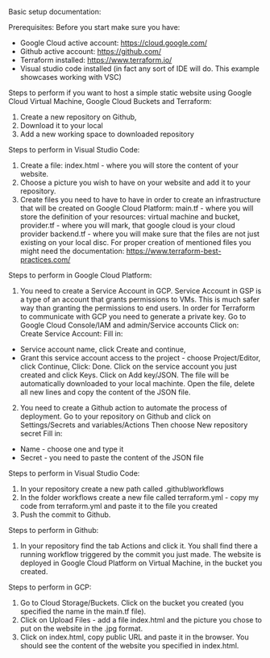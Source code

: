 Basic setup documentation:

Prerequisites:
Before you start make sure you have:
- Google Cloud active account: https://cloud.google.com/
- Github active account: https://github.com/
- Terraform installed: https://www.terraform.io/
- Visual studio code installed (in fact any sort of IDE will do. This example showcases working with VSC)

Steps to perform if you want to host a simple static website using Google Cloud Virtual Machine, Google Cloud Buckets and Terraform:
1. Create a new repository on Github,
2. Download it to your local
3. Add a new working space to downloaded repository

Steps to perform in Visual Studio Code:
1. Create a file: index.html - where you will store the content of your website. 
2. Choose a picture you wish to have on your website and add it to your repository. 
3. Create files you need to have to have in order to create an infrastructure that will be created on Google Cloud Platform:
    main.tf - where you will store the definition of your resources: virtual machine and bucket,
    provider.tf - where you will mark, that google cloud is your cloud provider
    backend.tf - where you will make sure that the files are not just existing on your local disc.
    For proper creation of mentioned files you might need the documentation: https://www.terraform-best-practices.com/

Steps to perform in Google Cloud Platform:
1. You need to create a Service Account in GCP. Service Account in GSP is a type of an account that grants permissions to VMs. This is much safer way than granting the permissions to end users. In order for Terraform to communicate with GCP you need to generate a private key. Go to Google Cloud Console/IAM and admin/Service accounts Click on: Create Service Account:
Fill in:
- Service account name, click Create and continue,
- Grant this service account access to the project - choose Project/Editor, click Continue,
Click: Done. 
Click on the service account you just created and click Keys. Click on Add key/JSON. The file will be automatically downloaded to your local machinte. Open the file, delete all new lines and copy the content of the JSON file.
2. You need to create a Github action to automate the process of deployment. Go to your repository on Github and click on Settings/Secrets and variables/Actions 
    Then choose New repository secret
Fill in:
- Name - choose one and type it
- Secret - you need to paste the content of the JSON file

Steps to perform in Visual Studio Code:
1. In your repository create a new path called .github\workflows
2. In the folder workflows create a new file called terraform.yml - copy my code from terraform.yml and paste it to the file you created
3. Push the commit to Github.

Steps to perform in Github:
1. In your repository find the tab Actions and click it. You shall find there a running workflow triggered by the commit you just made.
The website is deployed in Google Cloud Platform on Virtual Machine, in the bucket you created. 

Steps to perform in GCP:
1. Go to Cloud Storage/Buckets. Click on the bucket you created (you specified the name in the main.tf file).
2. Click on Upload Files - add a file index.html and the picture you chose to put on the website in the .jpg format.
3. Click on index.html, copy public URL and paste it in the browser. You should see the content of the website you specified in index.html.